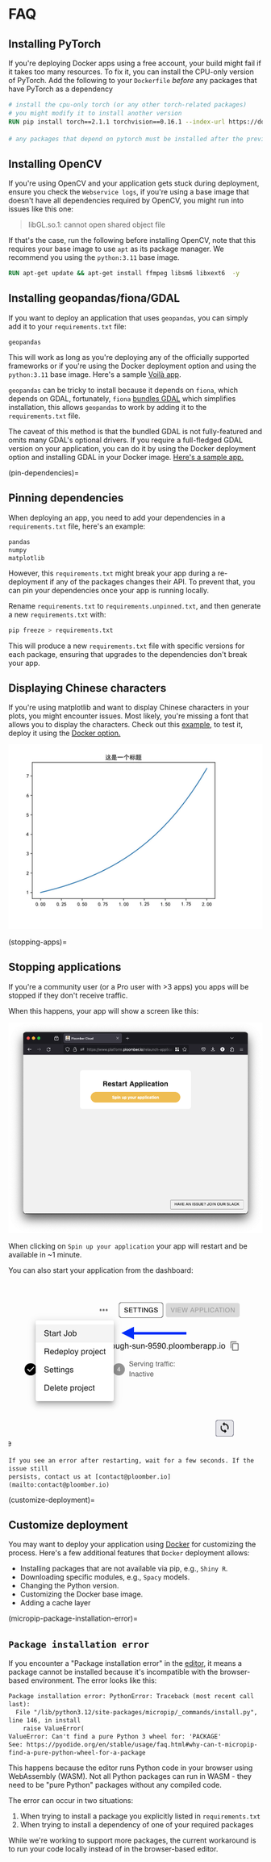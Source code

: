 # FAQ

## Installing PyTorch

If you're deploying Docker apps using a free account, your build might fail if it takes too many resources. To fix it, you can install the CPU-only version of PyTorch. Add the following to your `Dockerfile` *before* any packages that have PyTorch as a dependency

```Dockerfile
# install the cpu-only torch (or any other torch-related packages)
# you might modify it to install another version
RUN pip install torch==2.1.1 torchvision==0.16.1 --index-url https://download.pytorch.org/whl/cpu

# any packages that depend on pytorch must be installed after the previous RUN command
```

## Installing OpenCV

If you're using OpenCV and your application gets stuck during deployment, ensure you check the `Webservice logs`, if you're using a base image that doesn't have all dependencies required by OpenCV, you might run into issues like this one:

> libGL.so.1: cannot open shared object file

If that's the case, run the following before installing OpenCV, note that this requires your base image to use `apt` as its package manager. We recommend you using the `python:3.11` base image.

```Dockerfile
RUN apt-get update && apt-get install ffmpeg libsm6 libxext6  -y
```

## Installing geopandas/fiona/GDAL

If you want to deploy an application that uses `geopandas`, you can simply add it
to your `requirements.txt` file:

```
geopandas
```

This will work as long as you're deploying any of the officially supported frameworks
or if you're using the Docker deployment option and using the `python:3.11` base image.
Here's a sample [Voilà app](https://github.com/ploomber/doc/tree/main/examples/voila/geopandas).

`geopandas` can be tricky to install because it depends on `fiona`, which depends
on GDAL, fortunately, `fiona` [bundles GDAL](https://fiona.readthedocs.io/en/stable/README.html#installation)
which simplifies installation, this allows `geopandas` to work by adding it to the `requirements.txt` file.

The caveat of this method is that the bundled GDAL is not fully-featured and omits
many GDAL's optional drivers. If you require a full-fledged GDAL version on your
application, you can do it by using the Docker deployment option and installing
GDAL in your Docker image. [Here's a sample app.](https://github.com/ploomber/doc/tree/main/examples/voila/gdal)

(pin-dependencies)=
## Pinning dependencies

When deploying an app, you need to add your dependencies in a `requirements.txt` file,
here's an example:

```
pandas
numpy
matplotlib
```

However, this `requirements.txt` might break your app during a re-deployment if any of
the packages changes their API. To prevent that, you can
pin your dependencies once your app is running locally.

Rename `requirements.txt` to `requirements.unpinned.txt`, and
then generate a new `requirements.txt` with:

```sh
pip freeze > requirements.txt
```

This will produce a new `requirements.txt` file with specific versions
for each package, ensuring that upgrades to the dependencies don't break your app.

## Displaying Chinese characters

If you're using matplotlib and want to display Chinese characters in your plots,
you might encounter issues. Most likely, you're missing a font that allows you
to display the characters. Check out this
[example](https://github.com/ploomber/doc/tree/main/examples/docker/matplotlib-chinese),
to test it, deploy it using the [Docker option.](../apps/docker.md)

![](../static/faq/matplotlib-chinese.png)

(stopping-apps)=
## Stopping applications

If you're a community user (or a Pro user with >3 apps) you apps will be stopped if
they don't receive traffic.

When this happens, your app will show a screen like this:

![](../static/faq/start-app-public.png)

When clicking on `Spin up your application` your app will restart and be available
in ~1 minute.

You can also start your application from the dashboard:


![](../static/faq/start-app-dashboard.png)

```{note}
If you see an error after restarting, wait for a few seconds. If the issue still
persists, contact us at [contact@ploomber.io](mailto:contact@ploomber.io)
```

(customize-deployment)=
## Customize deployment

You may want to deploy your application using [Docker](../apps/docker.md) for customizing the process. 
Here's a few additional features that `Docker` deployment allows:

* Installing packages that are not available via pip, e.g., `Shiny R`.
* Downloading specific modules, e.g., `Spacy` models.
* Changing the Python version.
* Customizing the Docker base image.
* Adding a cache layer

(micropip-package-installation-error)=
## `Package installation error`

If you encounter a "Package installation error" in the [editor](https://editor.ploomber.io), it means
a package cannot be installed because it's incompatible with the browser-based
environment. The error looks like this:

~~~
Package installation error: PythonError: Traceback (most recent call last):
  File "/lib/python3.12/site-packages/micropip/_commands/install.py", line 146, in install
    raise ValueError(
ValueError: Can't find a pure Python 3 wheel for: 'PACKAGE'
See: https://pyodide.org/en/stable/usage/faq.html#why-can-t-micropip-find-a-pure-python-wheel-for-a-package
~~~

This happens because the editor runs Python code in your browser using WebAssembly
(WASM). Not all Python packages can run in WASM - they need to be "pure Python"
packages without any compiled code.

The error can occur in two situations:

1. When trying to install a package you explicitly listed in `requirements.txt`
2. When trying to install a dependency of one of your required packages

While we're working to support more packages, the current workaround is to run your
code locally instead of in the browser-based editor.